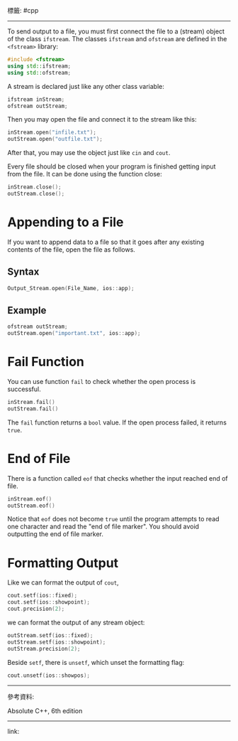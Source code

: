 標籤: #cpp 

---

To send output to a file, you must first connect the file to a (stream) object of the class `ifstream`. The classes `ifstream` and `ofstream` are defined in the `<fstream>` library:

```cpp
#include <fstream>
using std::ifstream;
using std::ofstream;
```

A stream is declared just like any other class variable:

```cpp
ifstream inStream;
ofstream outStream;
```

Then you may open the file and connect it to the stream like this:

```cpp
inStream.open("infile.txt");
outStream.open("outfile.txt");
```

After that, you may use the object just like `cin` and `cout`.

Every file should be closed when your program is finished getting input from the file. It can be done using the function close:

```cpp
inStream.close();
outStream.close();
```

# Appending to a File

If you want to append data to a file so that it goes after any existing contents of the file, open the file as follows.

## Syntax

```cpp
Output_Stream.open(File_Name, ios::app);
```

## Example

```cpp
ofstream outStream;
outStream.open("important.txt", ios::app);
```

# Fail Function

You can use function `fail` to check whether the open process is successful.

```cpp
inStream.fail()
outStream.fail()
```

The `fail` function returns a `bool` value. If the open process failed, it returns `true`.

# End of File

There is a function called `eof` that checks whether the input reached end of file.

```cpp
inStream.eof()
outStream.eof()
```

Notice that `eof` does not become `true` until the program attempts to read one character and read the "end of file marker". You should avoid outputting the end of file marker.

# Formatting Output

Like we can format the output of `cout`,

```cpp
cout.setf(ios::fixed);
cout.setf(ios::showpoint);
cout.precision(2);
```

we can format the output of any stream object:

```cpp
outStream.setf(ios::fixed);
outStream.setf(ios::showpoint);
outStream.precision(2);
```

Beside `setf`, there is `unsetf`, which unset the formatting flag:

```cpp
cout.unsetf(ios::showpos);
```

---

參考資料:

Absolute C++, 6th edition

---

link:

